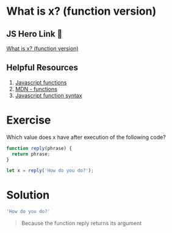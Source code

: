 # What is x? (function version)

## JS Hero Link 🥋

[What is x? (function version)](https://www.jshero.net/en/koans/jsx05.html)

## Helpful Resources

1. [Javascript functions](https://www.w3schools.com/js/js_function_definition.asp)
2. [MDN - functions](https://developer.mozilla.org/en-US/docs/Web/JavaScript/Guide/Functions)
3. [Javascript function syntax](https://javascriptcode.org/javascript-function-syntax/)

# Exercise
Which value does x have after execution of the following code?
```js
function reply(phrase) {
  return phrase;
}

let x = reply('How do you do?');
```
# Solution
```js
'How do you do?'
```
> Because the function reply returns its argument